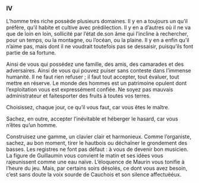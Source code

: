 ### IV

L’homme très riche possède plusieurs domaines. Il y en a toujours un qu’il préfère, qu’il habite et cultive avec prédilection. Il y en a d’autres où il ne va que de loin en loin, sollicité par l’état de.son âme qui l’incline à rechercher, pour un temps, ou la montagne, ou l’océan, ou la plaine. Il y en a enfin qu’il n’aime pas, mais dont il ne voudrait toutefois pas se dessaisir, puisqu’ils font partie de sa fortune.

Ainsi de vous qui possédez une famille, des amis, des camarades et des adversaires. Ainsi de vous qui pouvez puiser sans conteste dans l’immense humanité. Il ne faut rien refuser ; il faut tout accepter, tout évaluer, tout mettre en réserve. Le monde des hommes est un patrimoine opulent dont l’exploitation vous est expressément confiée. Ne soyez pas mauvais administrateur et faitesporter des fruits à toutes vos terres.

Choisissez, chaque jour, ce qu’il vous faut, car vous êtes le maître.

Sachez, en outre, accepter l’inévitable et héberger le hasard, car vous n’êtes qu’un homme.

Construisez une gamme, un clavier clair et harmonieux. Comme l’organiste, sachez, au bon moment, tirer le hautbois ou déchaîner le grondement des basses. Les registres ne font pas défaut : à vous de devenir bon musicien. La figure de Guillaumin vous convient le matin et ses idées vous rajeunissent comme une eau naïve. L’éloquence de Maurin vous tonifie à l’heure du jeu. Mais, par certains soirs désolés, ce dont vous avez besoin, c’est sans doute la voix sourde de Cauchois et son silence affectuëéux.
